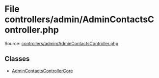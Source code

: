File controllers/admin/AdminContactsController.php
=========

Source: [controllers/admin/AdminContactsController.php](https://github.com/PrestaShop/PrestaShop/blob/1.6.0.6/controllers/admin/AdminContactsController.php)


Classes
-------

* [AdminContactsControllerCore](class.AdminContactsControllerCore.md)

